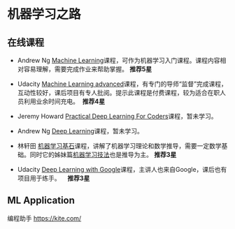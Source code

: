# 机器学习之路
在线课程
-----------------
+ Andrew Ng [Machine Learning][3]课程，可作为机器学习入门课程。课程内容相对容易理解，需要完成作业来帮助掌握。 __推荐5星__  

+ Udacity [Machine Learning advanced][5]课程，有专门的导师“监督”完成课程，互动性较好，课后项目有专人批阅。提示此课程是付费课程，较为适合在职人员利用业余时间充电。  __推荐4星__

+ Jeremy Howard [Practical Deep Learning For Coders][1]课程，暂未学习。

+ Andrew Ng [Deep Learning][7]课程，暂未学习。

+ 林轩田 [机器学习基石][4]课程，讲解了机器学习理论和数学推导，需要一定数学基础。同时它的姊妹篇[机器学习技法][5]也是推导为主。  __推荐3星__

+ Udacity [Deep Learning with Google][2]课程，主讲人也来自Google，课后也有项目用于练手。    __推荐3星__

ML Application
-------------
编程助手
https://kite.com/

[1]:http://course.fast.ai/
[2]:https://www.udacity.com/course/deep-learning--ud730
[3]:https://www.coursera.org/learn/machine-learning/
[4]:https://www.coursera.org/learn/ntumlone-mathematicalfoundations
[5]:https://cn.udacity.com/course/machine-learning-engineer-nanodegree--nd009-cn-advanced
[6]:https://www.youtube.com/watch?v=A-GxGCCAIrg&list=PLXVfgk9fNX2IQOYPmqjqWsNUFl2kpk1U2
[7]:https://www.coursera.org/specializations/deep-learning
